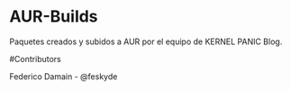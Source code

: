 # AUR-Builds
Paquetes creados y subidos a AUR por el equipo de KERNEL PANIC Blog.

#Contributors

Federico Damain - @feskyde
 

